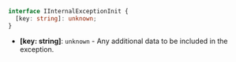 ```ts
interface IInternalExceptionInit {
  [key: string]: unknown;
}
```

* **[key: string]**: `unknown` - Any additional data to be included in the exception.
